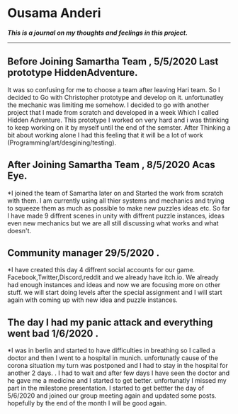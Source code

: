 # Ousama Anderi 

_**This is a journal on my thoughts and feelings in this project.**_

---
## Before Joining Samartha Team , 5/5/2020 Last prototype HiddenAdventure.

It was so confusing for me to choose a team after leaving Hari team.
So I decided to Go with Christopher prototype and develop on it. unfortunatley the mechanic was limiting me somehow.
I decided to go with another project that I made from scratch and developed in a week Which I called Hidden Adventure. 
This prototype I worked on very hard and i was thtinking to keep working on it by myself until the end of the semster.
After Thinking a bit about working alone I had this feeling that it will be a lot of work (Programming/art/desgining/testing).


## After Joining Samartha Team , 8/5/2020 Acas Eye.
*I joined the team of Samartha later on and Started the work from scratch with them.
I am currently using all thier systems and mechanics and trying to squeeze them as much as possible to make new puzzles ideas etc.
So far I have made 9 diffrent scenes in unity with diffrent puzzle instances, ideas even new mechanics but we are all still discussing what works and what doesn't.

## Community manager 29/5/2020 .
*I have created this day 4 diffrent social accounts for our game.
Facebook,Twitter,Discord,reddit and we already have itch.io. 
We already had enough instances and ideas and now we are focusing more on other stuff.
we will start doing levels after the special assignment and I will start again with coming up with new idea and puzzle instances.

## The day I had my panic attack and everything went bad 1/6/2020 .
*I was in berlin and started to have difficulties in breathing so I called a doctor and then I went to a hospital in munich. unfortunatly cause of the corona situation my turn was postponed and I had to stay in the hospital for another 2 days. .
I had to wait and after few days I have seen the doctor and he gave me a medicine and I started to get better. unfortunatly I missed my part in the milestone presentation.
I started to get bettter the day of 5/6/2020 and joined our group meeting again and updated some posts.
hopefully by the end of the month I will be good again.



